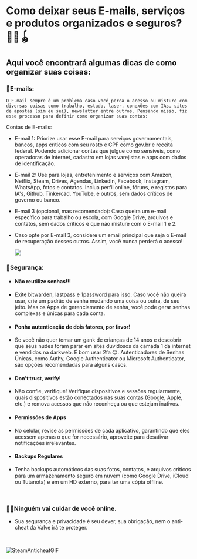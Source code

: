 # Como deixar seus E-mails, serviços e produtos organizados e seguros? 📩🛅🪀
## Aqui você encontrará algumas dicas de como organizar suas coisas: 

### 📩E-mails: 
`O E-mail sempre é um problema caso você perca o acesso ou misture com diversas coisas como
trabalho, estudo, laser, conexões com IAs, sites de apostas (sim eu sei), newslatter entre outros.
Pensando nisso, fiz esse processo para definir como organizar suas contas:`

Contas de E-mails:
* E-mail 1: Priorize usar esse E-mail para serviços governamentais, bancos, apps críticos com seu rosto e CPF como gov.br e receita federal. Podendo adicionar contas que julgue como sensíveis, como operadoras de internet, cadastro em lojas varejistas e apps com dados de identificação. 
* E-mail 2: Use para lojas, entretenimento e serviços com Amazon, Netflix, Steam, Drives, Agendas, LinkedIn, Facebook, Instagram, WhatsApp, fotos e contatos. Inclua perfil online, fóruns, e registos para IA's, Github, Tinkercad, YouTube, e outros, sem dados críticos de governo ou banco.
* E-mail 3 (opcional, mas recomendado): Caso queira um e-mail específico para trabalho ou escola, com Google Drive, arquivos e contatos, sem dados críticos e que não misture com o E-mail 1 e 2.
* Caso opte por E-mail 3, considere um email principal que seja o E-mail de recuperação desses outros. Assim, você nunca perderá o acesso!

  ![](https://i.ibb.co/Bq1PXSt/Diagrama.jpg)


### 🔏Segurança:  

* #### Não reutilize senhas!!!
* Exite [bitwarden](https://bitwarden.com/), [lastpass](https://www.lastpass.com/) e [1password](https://1password.com/) para isso. Caso você não queira usar, crie um padrão de senha mudando uma coisa ou outra, de seu jeito. Mas os Apps de gerenciamento de senha, você pode gerar senhas complexas e únicas para cada conta.
* #### Ponha autenticação de dois fatores, por favor!
* Se você não quer tomar um gank de crianças de 14 anos e descobrir que seus nudes foram parar em sites duvidosos da camada 1 da internet e vendidos na darkweb. É bom usar 2fa 😊. Autenticadores de Senhas Únicas, como Authy, Google Authenticator ou Microsoft Authenticator, são opções recomendadas para alguns casos. 
* #### Don't trust, verify!
* Não confie, verifique! Verifique dispositivos e sessões regularmente, quais dispositivos estão conectados nas suas contas (Google, Apple, etc.) e remova acessos que não reconheça ou que estejam inativos.
* #### Permissões de Apps
*  No celular, revise as permissões de cada aplicativo, garantindo que eles acessem apenas o que for necessário, aproveite para desativar notificações irrelevantes.
* #### Backups Regulares
* Tenha backups automáticos das suas fotos, contatos, e arquivos críticos para um armazenamento seguro em nuvem (como Google Drive, iCloud ou Tutanota) e em um HD externo, para ter uma cópia offline.
<br>

### 👨‍💻Ninguém vai cuidar de você online. 
* Sua segurança e privacidade é seu dever, sua obrigação, nem o anti-cheat da Valve irá te proteger.
<br>

![SteamAnticheatGIF](https://github.com/user-attachments/assets/452b6509-4ee6-46b0-adf2-9f38b7f69045)

